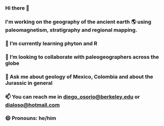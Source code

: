 ### Hi there 👋

### I'm working on the geography of the ancient earth 🌎 using paleomagnetism, stratigraphy and regional mapping.
### 🌱 I’m currently learning phyton and R
### 👯 I’m looking to collaborate with paleogeographers across the globe
### 💬 Ask me about geology of Mexico, Colombia and about the Jurassic in general
### 📫 You can reach me in diego_osorio@berkeley.edu or dialoso@hotmail.com
###  😄 Pronouns: he/him
<!--
**Osorio-AfanadorD/Osorio-AfanadorD** is a ✨ _special_ ✨ repository because its `README.md` (this file) appears on your GitHub profile.

Here are some ideas to get you started:

- 🔭 I’m currently working on ...
- 🌱 I’m currently learning ...
- 👯 I’m looking to collaborate on ...
- 🤔 I’m looking for help with ...
- 💬 Ask me about ...
- 📫 How to reach me: ...
- 😄 Pronouns: ...
- ⚡ Fun fact: ...
-->
